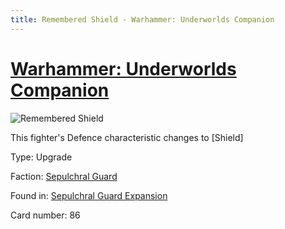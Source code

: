 ```yaml
---
title: Remembered Shield - Warhammer: Underworlds Companion
---
```


# [Warhammer: Underworlds Companion](https://guidokessels.github.io/wh-underworlds)

  

![Remembered Shield](https://warhammerunderworlds.com/wp-content/uploads/sites/6/2017/12/086_ENG-Lethal-Lunge.png)

This fighter's Defence characteristic changes to [Shield]

Type: Upgrade

Faction: [Sepulchral Guard](https://guidokessels.github.io/wh-underworlds/factions/sepulchral-guard)

Found in: [Sepulchral Guard Expansion](https://guidokessels.github.io/wh-underworlds/locations/sepulchral-guard-expansion)

Card number: 86
